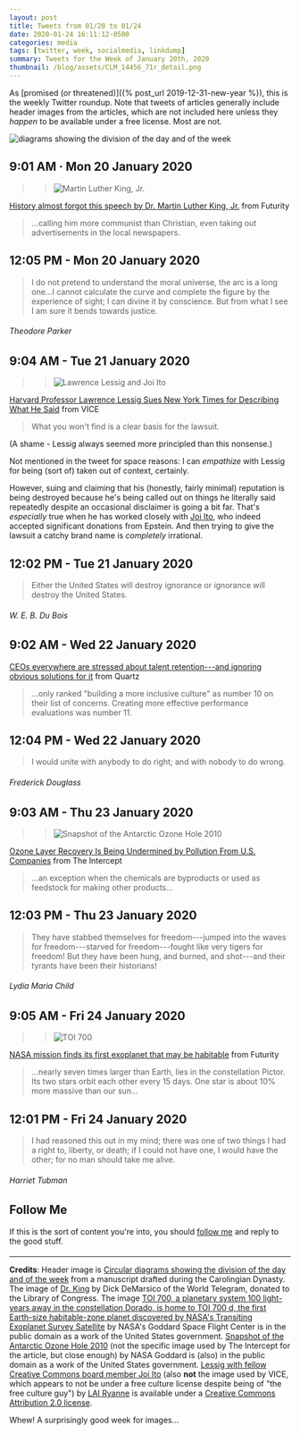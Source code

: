 ```yaml
---
layout: post
title: Tweets from 01/20 to 01/24
date: 2020-01-24 16:11:12-0500
categories: media
tags: [twitter, week, socialmedia, linkdump]
summary: Tweets for the Week of January 20th, 2020
thumbnail: /blog/assets/CLM_14456_71r_detail.png
---
```


As [promised (or threatened)]({% post_url 2019-12-31-new-year %}), this is the weekly Twitter roundup.  Note that tweets of articles generally include header images from the articles, which are not included here unless they *happen* to be available under a free license.  Most are not.

![diagrams showing the division of the day and of the week](/blog/assets/CLM_14456_71r_detail.png "diagrams showing the division of the day and of the week")

## 9:01 AM · Mon 20 January 2020

 > > ![Martin Luther King, Jr.](/blog/assets/Martin_Luther_King_Jr_NYWTS_1600.jpg "Martin Luther King, Jr.")

[<i class="fab fa-twitter-square"></i>](https://twitter.com/jcolag/status/1219258527773941760) [History almost forgot this speech by Dr. Martin Luther King, Jr.](https://www.futurity.org/martin-luther-king-1966-raleigh-speech-2258392-2/) from Futurity

 > ...calling him more communist than Christian, even taking out advertisements in the local newspapers.

## 12:05 PM - Mon 20 January 2020

[<i class="fab fa-twitter"></i>](https://twitter.com/jcolag/status/1219304832554561538)

 > I do not pretend to understand the moral universe, the arc is a long one...I cannot calculate the curve and complete the figure by the experience of sight; I can divine it by conscience. But from what I see I am sure it bends towards justice.

###### Theodore Parker

## 9:04 AM - Tue 21 January 2020

 > > ![Lawrence Lessig and Joi Ito](/blog/assets/Lawrence_lessig,_joi_ito.jpg "Lawrence Lessig and Joi Ito")

[<i class="fab fa-twitter-square"></i>](https://twitter.com/jcolag/status/1219621670245171205) [Harvard Professor Lawrence Lessig Sues New York Times for Describing What He Said](https://www.vice.com/en_us/article/5dmbx5/harvard-professor-lawrence-lessig-sues-new-york-times-for-describing-what-he-said) from VICE

 > What you won't find is a clear basis for the lawsuit.

(A shame - Lessig always seemed more principled than this nonsense.)

Not mentioned in the tweet for space reasons:  I can *empathize* with Lessig for being (sort of) taken out of context, certainly.

However, suing and claiming that his (honestly, fairly minimal) reputation is being destroyed because he's being called out on things he literally said repeatedly despite an occasional disclaimer is going a bit far.  That's *especially* true when he has worked closely with [Joi Ito](https://en.wikipedia.org/wiki/Joi_Ito), who indeed accepted significant donations from Epstein.  And then trying to give the lawsuit a catchy brand name is *completely* irrational.

## 12:02 PM - Tue 21 January 2020

[<i class="fab fa-twitter"></i>](https://twitter.com/jcolag/status/1219666465428774912)

 > Either the United States will destroy ignorance or ignorance will destroy the United States.

###### W. E. B. Du Bois

## 9:02 AM - Wed 22 January 2020

[<i class="fab fa-twitter-square"></i>](https://twitter.com/jcolag/status/1219983554702000130) [CEOs everywhere are stressed about talent retention---and ignoring obvious solutions for it](https://qz.com/work/1782419/ceos-worried-about-talent-retention-are-overlooking-obvious-solutions/) from Quartz

 > ...only ranked "building a more inclusive culture" as number 10 on their list of concerns. Creating more effective performance evaluations was number 11.

## 12:04 PM - Wed 22 January 2020

[<i class="fab fa-twitter"></i>](https://twitter.com/jcolag/status/1220029356623454209)

 > I would unite with anybody to do right; and with nobody to do wrong.

###### Frederick Douglass

## 9:03 AM - Thu 23 January 2020

 > > ![Snapshot of the Antarctic Ozone Hole 2010](/blog/assets/GSFC_20171208_Archive_e001962~orig.png "Snapshot of the Antarctic Ozone Hole 2010")

[<i class="fab fa-twitter-square"></i>](https://twitter.com/jcolag/status/1220346194154721281) [Ozone Layer Recovery Is Being Undermined by Pollution From U.S. Companies](https://theintercept.com/2020/01/18/ozone-layer-epa-united-states-pollution/) from The Intercept

 > ...an exception when the chemicals are byproducts or used as feedstock for making other products...

## 12:03 PM - Thu 23 January 2020

[<i class="fab fa-twitter"></i>](https://twitter.com/jcolag/status/1220391492730015745)

 > They have stabbed themselves for freedom---jumped into the waves for freedom---starved for freedom---fought like very tigers for freedom! But they have been hung, and burned, and shot---and their tyrants have been their historians!

###### Lydia Maria Child

## 9:05 AM - Fri 24 January 2020

 > > ![TOI 700](/blog/assets/PIA23408~orig.jpg "TOI 700 - Artist's conception")

[<i class="fab fa-twitter-square"></i>](https://twitter.com/jcolag/status/1220709085927968770) [NASA mission finds its first exoplanet that may be habitable](https://www.futurity.org/habitable-exoplanet-tess-satellite-mission-2254642/) from Futurity

 > ...nearly seven times larger than Earth, lies in the constellation Pictor. Its two stars orbit each other every 15 days. One star is about 10% more massive than our sun...

## 12:01 PM - Fri 24 January 2020

[<i class="fab fa-twitter"></i>](https://twitter.com/jcolag/status/1220753377614843904)

 > I had reasoned this out in my mind; there was one of two things I had a right to, liberty, or death; if I could not have one, I would have the other; for no man should take me alive.

###### Harriet Tubman

## Follow Me

If this is the sort of content you're into, you should [follow me](https://twitter.com/jcolag) and reply to the good stuff.

#### <i class="fab fa-twitter"></i>

* * *

**Credits**:  Header image is [Circular diagrams showing the division of the day and of the week](https://en.wikipedia.org/wiki/Week#/media/File:CLM_14456_71r_detail.jpg) from a manuscript drafted during the Carolingian Dynasty.  The image of [Dr. King](https://commons.wikimedia.org/wiki/Category:Martin_Luther_King,_Jr._in_1964#/bymedia/File:Martin_Luther_King_Jr_NYWTS.jpg) by Dick DeMarsico of the World Telegram, donated to the Library of Congress.  The image [TOI 700, a planetary system 100 light-years away in the constellation Dorado, is home to TOI 700 d, the first Earth-size habitable-zone planet discovered by NASA's Transiting Exoplanet Survey Satellite](https://images.nasa.gov/details-PIA23408) by NASA's Goddard Space Flight Center is in the public domain as a work of the United States government.  [Snapshot of the Antarctic Ozone Hole 2010](https://images.nasa.gov/details-GSFC_20171208_Archive_e001962) (not the specific image used by The Intercept for the article, but close enough) by NASA Goddard is (also) in the public domain as a work of the United States government.  [Lessig with fellow Creative Commons board member Joi Ito](https://en.wikipedia.org/wiki/Lawrence_Lessig#/media/File:Lawrence_lessig,_joi_ito.jpg) (also **not** the image used by VICE, which appears to not be under a free culture license despite being of "the free culture guy") by [LAI Ryanne](https://www.flickr.com/people/96941606@N00) is available under a [Creative Commons Attribution 2.0 license](https://creativecommons.org/licenses/by/2.0/).

Whew!  A surprisingly good week for images...
